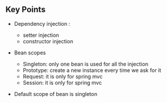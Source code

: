 ## Key Points
- Dependency injection :
	- setter injection
	- constructor injection
- Bean scopes
	- Singleton: only one bean is used for all the injection 
	- Prototype: create a new instance every time we ask for it 
	- Request: it is only for spring mvc 
	- Session: it is only for spring mvc 
	
- Default scope of bean is singleton